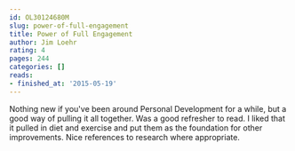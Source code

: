 ```yaml
---
id: OL30124680M
slug: power-of-full-engagement
title: Power of Full Engagement
author: Jim Loehr
rating: 4
pages: 244
categories: []
reads:
- finished_at: '2015-05-19'
---
```

Nothing new if you've been around Personal Development for a while, but a good way of pulling it all together. Was a good refresher to read. I liked that it pulled in diet and exercise and put them as the foundation for other improvements. Nice references to research where appropriate.
